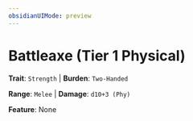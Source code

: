 ```yaml
---
obsidianUIMode: preview
---
```

# Battleaxe (Tier 1 Physical)

**Trait**: `Strength` | **Burden**: `Two-Handed`

**Range**: `Melee` | **Damage**: `d10+3 (Phy)`

**Feature**: None
